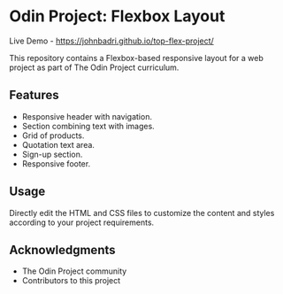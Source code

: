 # Odin Project: Flexbox Layout

Live Demo - https://johnbadri.github.io/top-flex-project/

This repository contains a Flexbox-based responsive layout for a web project as part of The Odin Project curriculum.

## Features

- Responsive header with navigation.
- Section combining text with images.
- Grid of products.
- Quotation text area.
- Sign-up section.
- Responsive footer.

## Usage

Directly edit the HTML and CSS files to customize the content and styles according to your project requirements.

## Acknowledgments

- The Odin Project community
- Contributors to this project
